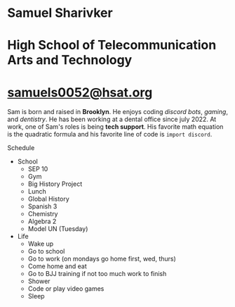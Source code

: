 # Samuel Sharivker
# High School of Telecommunication Arts and Technology
# [samuels0052@hsat.org](mailto:samuels0052@hsat.org)

Sam is born and raised in **Brooklyn**. He enjoys coding *discord bots*, *gaming*, and *dentistry*. He has been working at a dental office since july 2022. At work, one of Sam's roles is being **tech support**. His favorite math equation is the quadratic formula and his favorite line of code is `import discord`.

Schedule

* School
  * SEP 10
  * Gym
  * Big History Project
  * Lunch
  * Global History
  * Spanish 3
  * Chemistry
  * Algebra 2
  * Model UN (Tuesday)
* Life
  * Wake up
  * Go to school
  * Go to work (on mondays go home first, wed, thurs)
  * Come home and eat
  * Go to BJJ training if not too much work to finish
  * Shower
  * Code or play video games
  * Sleep
